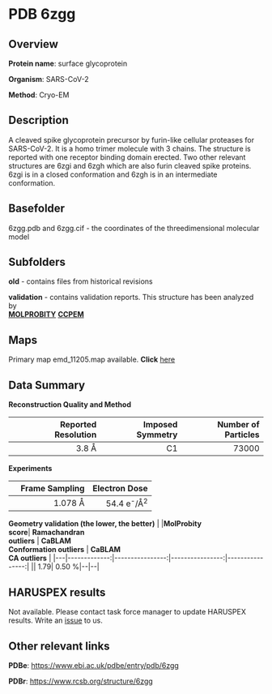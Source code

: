# PDB 6zgg

## Overview

**Protein name**: surface glycoprotein

**Organism**: SARS-CoV-2

**Method**: Cryo-EM

## Description

A cleaved spike glycoprotein precursor by furin-like cellular proteases for SARS-CoV-2. It is a homo trimer molecule with 3 chains. The structure is reported with one receptor binding domain erected. Two other relevant structures are 6zgi and 6zgh which are also furin cleaved spike proteins. 6zgi is in a closed conformation and 6zgh is in an intermediate conformation. 

## Basefolder

6zgg.pdb and 6zgg.cif - the coordinates of the threedimensional molecular model

## Subfolders



**old** - contains files from historical revisions

**validation** - contains validation reports. This structure has been analyzed by <br>  [**MOLPROBITY**](https://github.com/thorn-lab/coronavirus_structural_task_force/tree/master/pdb/surface_glycoprotein/SARS-CoV-2/6zgg/validation/molprobity)   [**CCPEM**](https://github.com/thorn-lab/coronavirus_structural_task_force/tree/master/pdb/surface_glycoprotein/SARS-CoV-2/6zgg/validation/ccpem-validation) 



## Maps

Primary map emd_11205.map available. **Click** [here](http://ftp.wwpdb.org/pub/emdb/structures/EMD-11205/map/) 

## Data Summary
**Reconstruction Quality and Method**

|   | Reported Resolution | Imposed Symmetry | Number of Particles |
|---|-------------:|----------------:|--------------:|
|   |3.8 Å|C1|73000|

**Experiments**

|   | Frame Sampling | Electron Dose |
|---|-------------:|----------------:|
|   |1.078 Å|54.4 e<sup>-</sup>/Å<sup>2</sup>|

**Geometry validation (the lower, the better)**
|   |**MolProbity<br>score**| **Ramachandran<br>outliers** | **CaBLAM<br>Conformation outliers** | **CaBLAM<br>CA outliers** |
|---|-------------:|----------------:|----------------:|----------------:|
||  1.79|  0.50 %|--|--|

## HARUSPEX results

Not available. Please contact task force manager to update HARUSPEX results. Write an [issue](https://github.com/thorn-lab/coronavirus_structural_task_force/issues) to us.

## Other relevant links 
**PDBe**:  https://www.ebi.ac.uk/pdbe/entry/pdb/6zgg
 
**PDBr**: https://www.rcsb.org/structure/6zgg 
